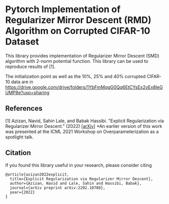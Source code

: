# Pytorch Implementation of Regularizer Mirror Descent (RMD) Algorithm on Corrupted CIFAR-10 Dataset

This library provides implementation of Regularizer Mirror Descent (SMD) algorithm with 2-norm potential function. This library can be used to reproduce results of [1].

The initialization point as well as the 10%, 25% and 40% corrupted CIFAR-10 data are in 
https://drive.google.com/drive/folders/1YbFmMqgG0Qq6EtCYsEx2vEx8leGUMP8e?usp=sharing


## References 

[1] Azizan, Navid, Sahin Lale, and Babak Hassibi. "Explicit Regularization via Regularizer Mirror Descent." (2022) [[arXiv]](https://arxiv.org/abs/2202.10788) 
*An earlier version of this work was presented at the ICML 2021 Workshop on Overparameterization as a spotlight talk.


## Citation

If you found this library useful in your research, please consider citing

```
@article{azizan2022explicit,
  title={Explicit Regularization via Regularizer Mirror Descent},
  author={Azizan, Navid and Lale, Sahin and Hassibi, Babak},
  journal={arXiv preprint arXiv:2202.10788},
  year={2022}
}
```
